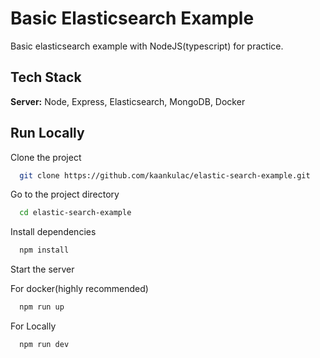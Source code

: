
# Basic Elasticsearch Example

Basic elasticsearch example with NodeJS(typescript) for practice.


## Tech Stack

**Server:** Node, Express, Elasticsearch, MongoDB, Docker


## Run Locally

Clone the project

```bash
  git clone https://github.com/kaankulac/elastic-search-example.git
```

Go to the project directory

```bash
  cd elastic-search-example
```

Install dependencies

```bash
  npm install
```

Start the server

For docker(highly recommended)
```bash
  npm run up
```
For Locally
```bash
  npm run dev
```


